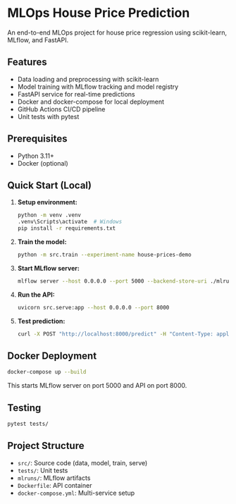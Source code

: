 # MLOps House Price Prediction

An end-to-end MLOps project for house price regression using scikit-learn, MLflow, and FastAPI.

## Features

- Data loading and preprocessing with scikit-learn
- Model training with MLflow tracking and model registry
- FastAPI service for real-time predictions
- Docker and docker-compose for local deployment
- GitHub Actions CI/CD pipeline
- Unit tests with pytest

## Prerequisites

- Python 3.11+
- Docker (optional)

## Quick Start (Local)

1. **Setup environment:**
   ```bash
   python -m venv .venv
   .venv\Scripts\activate  # Windows
   pip install -r requirements.txt
   ```

2. **Train the model:**
   ```bash
   python -m src.train --experiment-name house-prices-demo
   ```

3. **Start MLflow server:**
   ```bash
   mlflow server --host 0.0.0.0 --port 5000 --backend-store-uri ./mlruns --default-artifact-root ./mlruns
   ```

4. **Run the API:**
   ```bash
   uvicorn src.serve:app --host 0.0.0.0 --port 8000
   ```

5. **Test prediction:**
   ```bash
   curl -X POST "http://localhost:8000/predict" -H "Content-Type: application/json" -d '{"data": [[8, 41.0, 6.6, 0.0, 3.4, 6.3, 2.0, 1.0]]}'
   ```

## Docker Deployment

```bash
docker-compose up --build
```

This starts MLflow server on port 5000 and API on port 8000.

## Testing

```bash
pytest tests/
```

## Project Structure

- `src/`: Source code (data, model, train, serve)
- `tests/`: Unit tests
- `mlruns/`: MLflow artifacts
- `Dockerfile`: API container
- `docker-compose.yml`: Multi-service setup
